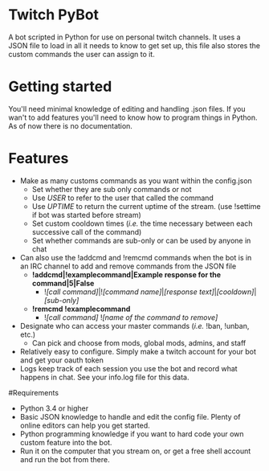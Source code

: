 # Twitch PyBot
A bot scripted in Python for use on personal twitch channels. It uses a JSON file to load in all it needs to know to get set up, this file also stores the custom commands the user can assign to it.

# Getting started
You'll need minimal knowledge of editing and handling .json files. If you wan't to add features you'll need to know how to program things in Python. As of now there is no documentation.

# Features
- Make as many customs commands as you want within the config.json
  - Set whether they are sub only commands or not
  - Use ${USER}$ to refer to the user that called the command
  - Use ${UPTIME}$ to return  the current uptime of the stream. (use !settime if bot was started before stream)
  - Set custom cooldown times (*i.e.* the time necessary between each successive call of the command)
  - Set whether commands are sub-only or can be used by anyone in chat
- Can also use the !addcmd and !remcmd commands when the bot is in an IRC channel to add and remove commands from the JSON file
  - **!addcmd|!examplecommand|Example response for the command|5|False**
    - !*[call command]*|!*[command name]*|*[response text]*|*[cooldown]*|*[sub-only]*
  - **!remcmd !examplecommand**
    - !*[call command]* !*[name of the command to remove]*
- Designate who can access your master commands (*i.e.* !ban, !unban, etc.)
  - Can pick and choose from mods, global mods, admins, and staff
- Relatively easy to configure. Simply make a twitch account for your bot and get your oauth token
- Logs keep track of each session you use the bot and record what happens in chat. See your info.log file for this data.

#Requirements
- Python 3.4 or higher
- Basic JSON knowledge to handle and edit the config file. Plenty of online editors can help you get started.
- Python programming knowledge if you want to hard code your own custom feature into the bot.
- Run it on the computer that you stream on, or get a free shell account and run the bot from there.
